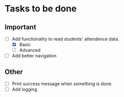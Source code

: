 # Tasks to be done

## Important

- [ ] Add functionality to read students' attendence data.
  - [x] Basic
  - [ ] Advanced
- [ ] Add better navigation

## Other

- [ ] Print success message when something is done.
- [ ] Add logging
